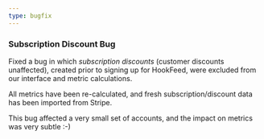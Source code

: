 ```yaml
---
type: bugfix
---
```


### Subscription Discount Bug

Fixed a bug in which *subscription discounts* (customer discounts unaffected), created prior to signing up for HookFeed, were excluded from our interface and metric calculations.

All metrics have been re-calculated, and fresh subscription/discount data has been imported from Stripe.

This bug affected a very small set of accounts, and the impact on metrics was very subtle :-)